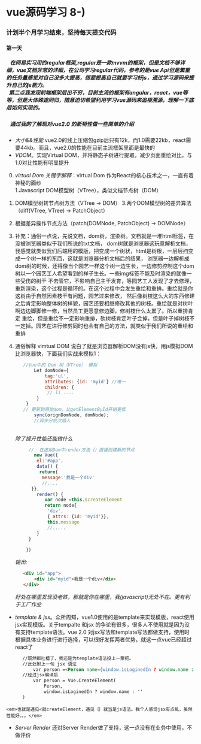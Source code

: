 # vue源码学习 8-)
### 计划半个月学习结束，坚持每天提交代码
#### 第一天 
##### &nbsp; &nbsp;在网易实习用的regular框架,regular是一款mvvm的框架，但是文档不够详细，vue文档非常的详细，在公司学习regular代码，参考的是vue Api但是繁重的任务量感觉对自己没多大提高，想要提高自己就要学习好js，通过学习源码来提升自己的js能力。<br/>&nbsp;&nbsp;第二点我发现前端框架层出不穷，目前主流的框架有angular，react，vue等等，但是大体殊途同归，随意迫切希望利用学习vue源码来追根溯源，理解一下底层如何实现的。
##### &nbsp;&nbsp; 通过我的了解现对vue2.0 的新特性做一些简单的介绍
* _大小&&性能_ vue2.0的线上压缩包gzip后只有12k，而1.0需要22kb，react需要44kb。而且，vue2.0的性能在目前主流框架里面是最快的
* _VDOM_。实现Virtual DOM，并将静态子树进行提取，减少页面重绘对比，与1.0对比性能有明显提升
0. _virtual Dom 关键字解释_：virtual Dom 作为React的核心技术之一，一直有着神秘的面纱  
1.Javascript DOM模型树（VTree），类似文档节点树（DOM）
2. DOM模型树转节点树方法（VTree -> DOM）
3.两个DOM模型树的差异算法（diff(VTree, VTree) -> PatchObject）
4. 根据差异操作节点方法（patch(DOMNode, PatchObject) -> DOMNode）
5. 补充：通俗一点说，先说文档，dom树，渲染树。文档就是一堆html标签，在没被浏览器类似于我们所说的txt文档，
    dom树就是浏览器这玩意解析文档，我感觉就类似我们后端用的模版，把变成一个树状，html是树根，一层层扫变成一个树一样的东西，这就是浏览器分析文档后的结果，
    浏览器一边解析成dom树的时候，还得像当个园艺一样这个树一边生长，一边修剪控制这个dom树以一个园艺工人希望看到的样子生长。一些img标签不能及时渲染的就像一些受伤的树干
    不去管它，不影响自己主干发育，等园艺工人发现了才去修理，重新渲染，这个过程是循环的。在这个过程中会发生重绘和重排。重绘就是你这树由于自然因素枝干有问题，园艺过来修改，
    然后像树枝这么大的东西修建之后肯定影响整体树的样貌，园艺还要相继修改其他的树枝。重绘就是对树叶啊边边脚脚修一修，当然员工更愿意修边脚，修树枝什么太累了。所以重排肯定
    重绘，但是重绘不一定影响重排，砍树枝肯定叶子会掉，但是叶子掉树枝不一定掉。园艺在进行修剪同时也会有自己的方法，就类似于我们所说的重绘和重排
6. 通俗解释 vimtual DOM   说白了就是浏览器解析DOM没有js快，用js模拟DOM比浏览器快，下面我们实战来模拟1：
    
    ```javascript
       //Vue中的 Dom 树（VTree） 模拟
           Let domNode={
               tag:'ul',
               attributes: {id: 'myid'} //唯一
               children: {
                // li .... 
            }
        }
       // 更新到原始dom，比getElementById开销更低
           sync(orignDomNode, domNode);
           //异步分批次插入
       
    ```
    <em>除了提升性能还能做什么</em>
    
    ```javascript
         //  在虚拟Dom中render方法（）直接创建新的节点
           new Vue({
            el:'#app',
            data() {
             return{
              message:'我是一个div'
              //....
          }},
            render() {
               var node =this.$createElement
               return node{
                'div',
                { attrs: {id: 'myid'}},
                this.message   
                //.....
            }
         }   
         
        })    
    ```
    <em>输出:</em>
    
    ```html
       <div id="app">
           <div id="myid">我是一个div</div>
       </div>
    ```
    <em>好处在哪里发现没老铁，那就是你在哪里，我(javascript)无处不在。更有利于工厂作业</em>
* _template & jsx_。众所周知，vue1.0使用的是template来实现模版，react使用jsx实现模版。关于tempalte 和jsx 的争论有很多，很多人不使用就是因为没有支持template语法。vue 2.0 对jsx写法和template写法都做支持，使用时根据具体业务进行进行选择，可以很好发挥两者优势，就这一点vue已经超过react了
    
```html
      //既然都吐槽了，我还是为template语法投上一票把。
      //此处附上一句 jsx 语法
          var person =<Person name={window.isLoginedIn ? window.name : ''}></person>;
      //经过jsx编译后 
          var person = Vue.CreateElement(
              Person,
              window.isLoginedIn ? window.name : ''
      )
```

    <em>也就是遇见<就createElement，遇见｛｝就当是js语法。我个人感觉jsx有点乱，虽然性能好。。。</em>
* _Server Render_ 还对Server Render做了支持，这一点没有在业务中使用，不做评价